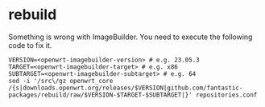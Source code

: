 # rebuild

Something is wrong with ImageBuilder. You need to execute the following code to fix it.

``` shell
VERSION=<openwrt-imagebuilder-version> # e.g. 23.05.3
TARGET=<openwrt-imagebuilder-target> # e.g. x86
SUBTARGET=<openwrt-imagebuilder-subtarget> # e.g. 64
sed -i '/src\/gz openwrt_core /{s|downloads.openwrt.org/releases/$VERSION|github.com/fantastic-packages/rebuild/raw/$VERSION-$TARGET-$SUBTARGET|}' repositories.conf
```
